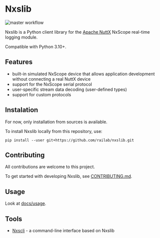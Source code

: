 # Nxslib
![master workflow](https://github.com/railab/nxslib/actions/workflows/master.yml/badge.svg)

Nxslib is a Python client library for the [Apache NuttX](https://nuttx.apache.org/)
NxScope real-time logging module.

Compatible with Python 3.10+.

## Features

* built-in simulated NxScope device that allows application development without 
connecting a real NuttX device
* support for the NxScope serial protocol
* user-specific stream data decoding (user-defined types)
* support for custom protocols

## Instalation

For now, only installation from sources is available.

To install Nxslib locally from this repository, use:

`pip install --user git+https://github.com/railab/nxslib.git`

## Contributing

All contributions are welcome to this project.

To get started with developing Nxslib, see [CONTRIBUTING.md](CONTRIBUTING.md).

## Usage

Look at [docs/usage](docs/usage.rst).

## Tools
* [Nxscli](https://github.com/railab/nxscli/) - a command-line interface based on Nxslib
